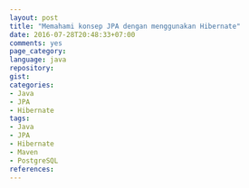 ```yaml
---
layout: post
title: "Memahami konsep JPA dengan menggunakan Hibernate"
date: 2016-07-28T20:48:33+07:00
comments: yes
page_category:
language: java
repository:
gist:
categories:
- Java
- JPA
- Hibernate
tags:
- Java
- JPA
- Hibernate
- Maven
- PostgreSQL
references:
---
```

